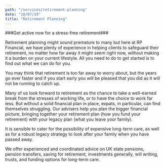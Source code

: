 ```yaml
---
path: "/services/retirement-planning"
date: "10/07/19"
title: "Retirement Planning"
---
```


###Get active now for a stress-free retirement###

Retirement planning might sound premature to many but here at RP Financial, we have plenty of experience in helping clients to safeguard their retirement, no matter how far away it might seem right now, without making it a burden on your current lifestyle. All you need to do to get started is to find out what we can do for you.

You may think that retirement is too far away to worry about, but the years go ever faster and if you start early you will be pleased that you did as it will not be running to catch up.

Many of us look forward to retirement as the chance to take a well-earned break from the stresses of working life, or to have the choice to work far less. But without a solid financial plan in place, expats, in particular, can find themselves struggling. Our advisers help you plan the bigger financial picture, bringing together your retirement plan (how you fund your retirement) with your legacy plan (what you leave your family).

It is sensible to cater for the possibility of expensive long-term care, as well as for a robust legacy strategy to look after your family when you have passed away.

We offer experienced and coordinated advice on UK state pensions, pension transfers, saving for retirement, investments generally, will writing, trusts, and funding options for long-term care.
